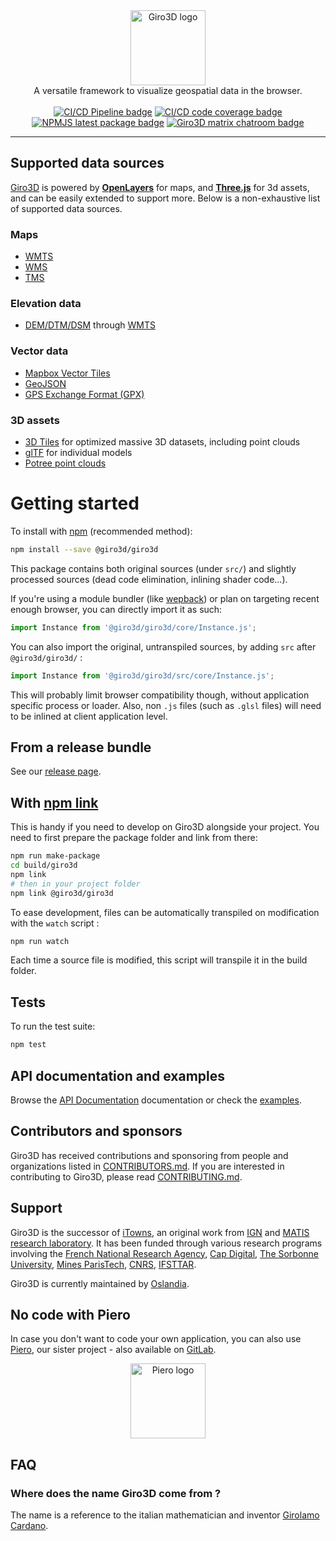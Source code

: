 <div align="center">
  <a href="https://giro3d.org">
    <img alt="Giro3D logo" src="https://giro3d.org/images/giro3d_logo.svg" height="120">
  </a>
</div>

<div align="center">
  A versatile framework to visualize geospatial data in the browser.
</div>

<br>

<div align="center">
  <a href="https://gitlab.com/giro3d/giro3d/badges/main/pipeline.svg"><img alt="CI/CD Pipeline badge" src="https://gitlab.com/giro3d/giro3d/badges/main/pipeline.svg"></a>
  <a href="https://gitlab.com/giro3d/giro3d/badges/main/coverage.svg"><img alt="CI/CD code coverage badge" src="https://gitlab.com/giro3d/giro3d/badges/main/coverage.svg"></a>
  <a href="https://www.npmjs.com/package/@giro3d/giro3d"><img alt="NPMJS latest package badge" src="https://img.shields.io/npm/v/@giro3d/giro3d?color=blue"></a>
  <a href="https://matrix.to/#/#giro3d:matrix.org"><img alt="Giro3D matrix chatroom badge" src="https://img.shields.io/matrix/giro3d:matrix.org"></a>
</div>

<hr/>

## Supported data sources

[Giro3D](https://giro3d.org) is powered by **[OpenLayers](https://openlayers.org/)** for maps,
and **[Three.js](https://threejs.org)** for 3d assets, and can be easily extended to support more. Below is a non-exhaustive list of supported data sources.

### Maps

-   [WMTS](https://www.ogc.org/standards/wmts)
-   [WMS](https://www.ogc.org/standards/wms)
-   [TMS](https://www.ogc.org/standards/tms)

### Elevation data

-   [DEM/DTM/DSM](https://gisgeography.com/dem-dsm-dtm-differences/) through [WMTS](https://www.ogc.org/standards/wmts)

### Vector data

-   [Mapbox Vector Tiles](https://docs.mapbox.com/data/tilesets/guides/vector-tiles-introduction/)
-   [GeoJSON](https://geojson.org/)
-   [GPS Exchange Format (GPX)](https://en.wikipedia.org/wiki/GPS_Exchange_Format)

### 3D assets

-   [3D Tiles](https://github.com/CesiumGS/3d-tiles) for optimized massive 3D datasets, including point clouds
-   [glTF](https://github.com/KhronosGroup/glTF) for individual models
-   [Potree point clouds](https://github.com/potree/potree)

# Getting started

To install with [npm](https://www.npmjs.com/) (recommended method):

```bash
npm install --save @giro3d/giro3d
```

This package contains both original sources (under `src/`) and slightly processed sources (dead code elimination, inlining shader code...).

If you're using a module bundler (like [wepback](https://webpack.js.org/)) or plan on targeting recent enough browser, you can
directly import it as such:

```js
import Instance from '@giro3d/giro3d/core/Instance.js';
```

You can also import the original, untranspiled sources, by adding `src` after `@giro3d/giro3d/` :

```js
import Instance from '@giro3d/giro3d/src/core/Instance.js';
```

This will probably limit browser compatibility though, without application specific process or
loader. Also, non `.js` files (such as `.glsl` files) will need to be inlined at client application
level.

## From a release bundle

See our [release page](https://gitlab.com/giro3d/giro3d/-/releases).

## With [npm link](https://docs.npmjs.com/cli/v8/commands/npm-link)

This is handy if you need to develop on Giro3D alongside your project. You need to first prepare the
package folder and link from there:

```bash
npm run make-package
cd build/giro3d
npm link
# then in your project folder
npm link @giro3d/giro3d
```

To ease development, files can be automatically transpiled on modification with the `watch` script :

```bash
npm run watch
```

Each time a source file is modified, this script will transpile it in the build folder.

## Tests

To run the test suite:

```bash
npm test
```

## API documentation and examples

Browse the [API Documentation](http://giro3d.org/apidoc/index.html) documentation or check the [examples](http://giro3d.org/examples/index.html).

## Contributors and sponsors

Giro3D has received contributions and sponsoring from people and organizations listed in [CONTRIBUTORS.md](CONTRIBUTORS.md).
If you are interested in contributing to Giro3D, please read [CONTRIBUTING.md](CONTRIBUTING.md).

## Support

Giro3D is the successor of [iTowns](https://www.itowns-project.org/), an original work from [IGN](https://www.ign.fr/institut/identity-card) and [MATIS research laboratory](https://www.ensg.eu/MATIS-laboratory).
It has been funded through various research programs involving the [French National Research Agency](https://anr.fr/en/), [Cap Digital](https://www.capdigital.com/en/), [The Sorbonne University](https://www.sorbonne-universite.fr/en), [Mines ParisTech](https://mines-paristech.eu/), [CNRS](https://www.cnrs.fr/en), [IFSTTAR](https://www.ifsttar.fr/en).

Giro3D is currently maintained by [Oslandia](http://www.oslandia.com).

## No code with Piero

In case you don't want to code your own application, you can also use [Piero](https://piero.giro3d.org), our sister project - also available on [GitLab](https://gitlab.com/giro3d/piero).

<div align="center">
  <a href="https://piero.giro3d.org">
    <img alt="Piero logo" src="https://piero.giro3d.org/piero_logo.svg" height="120">
  </a>
</div>

## FAQ

### Where does the name Giro3D come from ?

The name is a reference to the italian mathematician and inventor [Girolamo Cardano](https://en.wikipedia.org/wiki/Gerolamo_Cardano).

